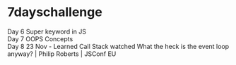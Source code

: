 # 7dayschallenge
Day 6 Super keyword in JS <br/>
Day 7 OOPS Concepts <br/>
Day 8 23 Nov - Learned Call Stack watched What the heck is the event loop anyway? | Philip Roberts | JSConf EU <br/>
